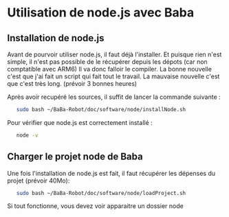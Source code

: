 Utilisation de node.js avec Baba
==========

## Installation de node.js
Avant de pourvoir utiliser node.js, il faut déjà l'installer.
Et puisque rien n'est simple, il n'est pas possible de le récupérer depuis les dépots (car non comptatible avec ARM6)
Il va donc falloir le compiler. La bonne nouvelle c'est que j'ai fait un script qui fait tout le travail.
La mauvaise nouvelle c'est que c'est très long. (prévoir 3 bonnes heures)

Après avoir recupéré les sources, il suffit de lancer la commande suivante :
``` bash
   sudo bash ~/BaBa-Robot/doc/software/node/installNode.sh
```
Pour vérifier que node.js est correctement installé :
``` bash
   node -v
```
## Charger le projet node de Baba
Une fois l'installation de node.js est fait, il faut récupérer les dépenses du projet (prévoir 40Mo):
``` bash
   sudo bash ~/BaBa-Robot/doc/software/node/loadProject.sh
```
Si tout fonctionne, vous devez voir apparaitre un dossier node